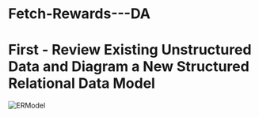 # Fetch-Rewards---DA

# First - Review Existing Unstructured Data and Diagram a New Structured Relational Data Model

![ERModel]('http://github.com/preeti4924/Fetch-Rewards---DA/blob/main/ERModel.png')
